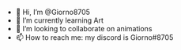 - 👋 Hi, I’m @Giorno8705
- 🌱 I’m currently learning Art 
- 💞️ I’m looking to collaborate on animations 
- 📫 How to reach me: my discord is Giorno#8705

<!---
Giorno8705/Giorno8705 is a ✨ special ✨ repository because its `README.md` (this file) appears on your GitHub profile.
You can click the Preview link to take a look at your changes.
--->
